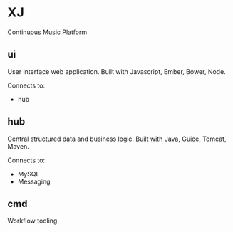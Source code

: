 # XJ

Continuous Music Platform

## ui

User interface web application. Built with Javascript, Ember, Bower, Node.

Connects to:

  * hub

## hub

Central structured data and business logic. Built with Java, Guice, Tomcat, Maven.

Connects to:

  * MySQL
  * Messaging

## cmd

Workflow tooling
